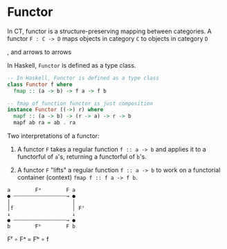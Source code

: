 # Functor

In CT, functor is a structure-preserving mapping between categories. A functor `F : C -> D` maps objects in category `C` to objects in category `D`

, and arrows to arrows


In Haskell, `Functor` is defined as a type class.

```hs
-- In Haskell, Functor is defined as a type class
class Functor f where
  fmap :: (a -> b) -> f a -> f b

-- fmap of function functor is just composition
instance Functor ((->) r) where
  mapf :: (a -> b) -> (r -> a) -> r -> b
  mapf ab ra = ab . ra
```


Two interpretations of a functor:

1. A functor `F` takes a regular function `f :: a -> b` and applies it to a functorful of `a`'s, returning a functorful of `b`'s.

2. A functor `F` "lifts" a regular function `f :: a -> b` to work on a functorial container (context) `fmap f :: f a -> f b`.

```
a        Fᵃ        F a
● ┄┄┄┄┄┄┄┄┄┄┄┄┄┄┄┄┄→ ●
│                    │
│f                   │ Fᶠ
↓                    ↓
● ┄┄┄┄┄┄┄┄┄┄┄┄┄┄┄┄┄→ ●
b        Fᵇ        F b
```

Fᶠ ∘ Fᵃ = Fᵇ ∘ f
